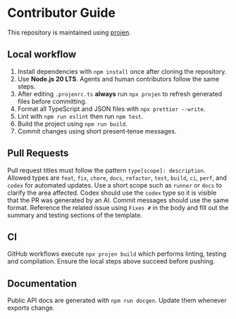 # Contributor Guide

This repository is maintained using [projen](https://github.com/projen/projen).

## Local workflow

1. Install dependencies with `npm install` once after cloning the repository.
2. Use **Node.js 20 LTS**. Agents and human contributors follow the same steps.
3. After editing `.projenrc.ts` **always** run `npx projen` to refresh generated
   files before committing.
4. Format all TypeScript and JSON files with `npx prettier --write`.
5. Lint with `npm run eslint` then run `npm test`.
6. Build the project using `npm run build`.
7. Commit changes using short present‑tense messages.

## Pull Requests

Pull request titles must follow the pattern `type[scope]: description`.
Allowed types are `feat`, `fix`, `chore`, `docs`, `refactor`, `test`, `build`,
`ci`, `perf`, and `codex` for automated updates. Use a short scope such as
`runner` or `docs` to clarify the area affected. Codex should use the `codex`
type so it is visible that the PR was generated by an AI. Commit messages should
use the same format. Reference the related issue using `Fixes #` in the body and
fill out the summary and testing sections of the template.

## CI

GitHub workflows execute `npx projen build` which performs linting, testing and compilation. Ensure the local steps above succeed before pushing.

## Documentation

Public API docs are generated with `npm run docgen`. Update them whenever exports change.
